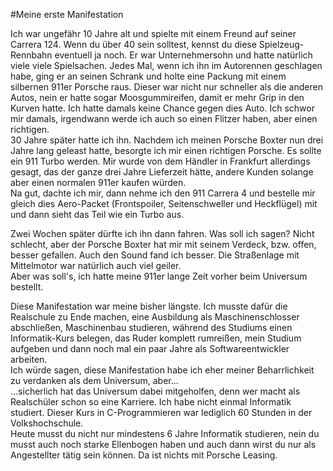 #Meine erste Manifestation

Ich war ungefähr 10 Jahre alt und spielte mit einem Freund auf seiner Carrera 124. Wenn du über 40 sein solltest, kennst du diese Spielzeug-Rennbahn eventuell ja noch. Er war Unternehmersohn und hatte natürlich viele viele Spielsachen. Jedes Mal, wenn ich ihn im Autorennen geschlagen habe, ging er an seinen Schrank und holte eine Packung mit einem silbernen 911er Porsche raus. Dieser war nicht nur schneller als die anderen Autos, nein er hatte sogar Moosgummireifen, damit er mehr Grip in den Kurven hatte. 
Ich hatte damals keine Chance gegen dies Auto. 
Ich schwor mir damals, irgendwann werde ich auch so einen Flitzer haben, aber einen richtigen.  
30 Jahre später hatte ich ihn. Nachdem ich meinen Porsche Boxter nun drei Jahre lang geleast hatte, besorgte ich mir einen richtigen Porsche. Es sollte ein 911 Turbo werden. Mir wurde von dem Händler in Frankfurt allerdings gesagt, das der ganze drei Jahre Lieferzeit hätte, andere Kunden solange aber einen normalen 911er kaufen würden.  
Na gut, dachte ich mir, dann nehme ich den 911 Carrera 4 und bestelle mir gleich dies Aero-Packet (Frontspoiler, Seitenschweller und Heckflügel) mit und dann sieht das Teil wie ein Turbo aus.  

Zwei Wochen später dürfte ich ihn dann fahren. Was soll ich sagen? Nicht schlecht, aber der Porsche Boxter hat mir mit seinem Verdeck, bzw. offen, besser gefallen. Auch den Sound fand ich besser. Die Straßenlage mit Mittelmotor war natürlich auch viel geiler.  
Aber was soll's, ich hatte meine 911er lange Zeit vorher beim Universum bestellt. 

Diese Manifestation war meine bisher längste. Ich musste dafür die Realschule zu Ende machen, eine Ausbildung als Maschinenschlosser abschließen, Maschinenbau studieren, während des Studiums einen Informatik-Kurs belegen, das Ruder komplett rumreißen, mein Studium aufgeben und dann noch mal ein paar Jahre als Softwareentwickler arbeiten.  
Ich würde sagen, diese Manifestation habe ich eher meiner Beharrlichkeit zu verdanken als dem Universum, aber...   
...sicherlich hat das Universum dabei mitgeholfen, denn wer macht als Realschüler schon so eine Karriere. Ich habe nicht einmal Informatik studiert. Dieser Kurs in C-Programmieren war lediglich 60 Stunden in der Volkshochschule.  
Heute musst du nicht nur mindestens 6 Jahre Informatik studieren, nein du musst auch noch starke Ellenbogen haben und auch dann wirst du nur als Angestellter tätig sein können. Da ist nichts mit Porsche Leasing.
